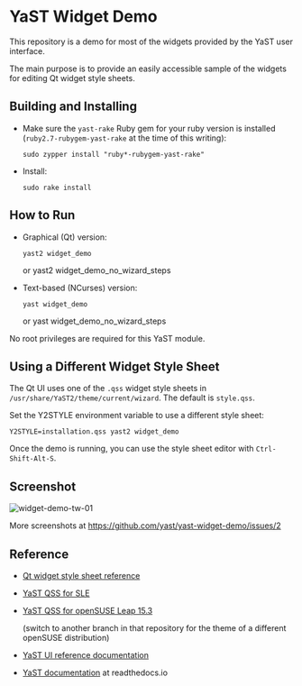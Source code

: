 # YaST Widget Demo

This repository is a demo for most of the widgets provided by the YaST user
interface.

The main purpose is to provide an easily accessible sample of the widgets for
editing Qt widget style sheets.



## Building and Installing

- Make sure the `yast-rake` Ruby gem for your ruby version is installed
  (`ruby2.7-rubygem-yast-rake` at the time of this writing):

      sudo zypper install "ruby*-rubygem-yast-rake"

- Install:

      sudo rake install



## How to Run

- Graphical (Qt) version:

      yast2 widget_demo
  or
      yast2 widget_demo_no_wizard_steps

- Text-based (NCurses) version:

      yast widget_demo
  or
      yast widget_demo_no_wizard_steps


No root privileges are required for this YaST module.


## Using a Different Widget Style Sheet

The Qt UI uses one of the `.qss` widget style sheets in
`/usr/share/YaST2/theme/current/wizard`. The default is `style.qss`.

Set the Y2STYLE environment variable to use a different style sheet:

    Y2STYLE=installation.qss yast2 widget_demo

Once the demo is running, you can use the style sheet editor with
`Ctrl-Shift-Alt-S`.


## Screenshot

![widget-demo-tw-01](https://user-images.githubusercontent.com/11538225/119511524-cbea8d80-bd72-11eb-9c92-81d63eff0085.png)


More screenshots at
https://github.com/yast/yast-widget-demo/issues/2


## Reference

- [Qt widget style sheet reference](https://doc.qt.io/qt-5/stylesheet-reference.html)

- [YaST QSS for SLE](https://github.com/yast/yast-theme/blob/master/theme/SLE/wizard/installation.qss)

- [YaST QSS for openSUSE Leap 15.3](https://github.com/openSUSE/branding/blob/leap-15.3/yast/installation.qss)

  (switch to another branch in that repository for the theme of a different
  openSUSE distribution)

- [YaST UI reference documentation](https://doc.opensuse.org/projects/YaST/openSUSE11.3/tdg/Book-UIReference.html)

- [YaST documentation](https://yastgithubio.readthedocs.io/en/latest/) at readthedocs.io
